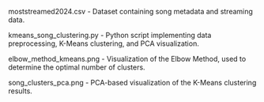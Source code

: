 moststreamed2024.csv - Dataset containing song metadata and streaming data.

kmeans_song_clustering.py - Python script implementing data preprocessing, K-Means clustering, and PCA visualization.

elbow_method_kmeans.png - Visualization of the Elbow Method, used to determine the optimal number of clusters.

song_clusters_pca.png - PCA-based visualization of the K-Means clustering results.
